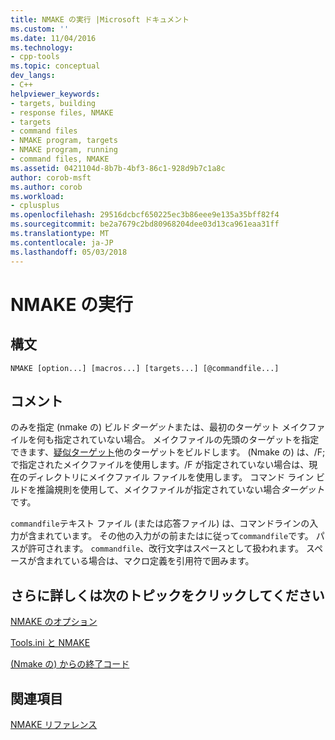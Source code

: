 ```yaml
---
title: NMAKE の実行 |Microsoft ドキュメント
ms.custom: ''
ms.date: 11/04/2016
ms.technology:
- cpp-tools
ms.topic: conceptual
dev_langs:
- C++
helpviewer_keywords:
- targets, building
- response files, NMAKE
- targets
- command files
- NMAKE program, targets
- NMAKE program, running
- command files, NMAKE
ms.assetid: 0421104d-8b7b-4bf3-86c1-928d9b7c1a8c
author: corob-msft
ms.author: corob
ms.workload:
- cplusplus
ms.openlocfilehash: 29516dcbcf650225ec3b86eee9e135a35bff82f4
ms.sourcegitcommit: be2a7679c2bd80968204dee03d13ca961eaa31ff
ms.translationtype: MT
ms.contentlocale: ja-JP
ms.lasthandoff: 05/03/2018
---
```

# <a name="running-nmake"></a>NMAKE の実行
## <a name="syntax"></a>構文  
  
```  
NMAKE [option...] [macros...] [targets...] [@commandfile...]  
```  
  
## <a name="remarks"></a>コメント  
 のみを指定 (nmake の) ビルド*ターゲット*または、最初のターゲット メイクファイルを何も指定されていない場合。 メイクファイルの先頭のターゲットを指定できます、[疑似ターゲット](../build/pseudotargets.md)他のターゲットをビルドします。 (Nmake の) は、/F; で指定されたメイクファイルを使用します。/F が指定されていない場合は、現在のディレクトリにメイクファイル ファイルを使用します。 コマンド ライン ビルドを推論規則を使用して、メイクファイルが指定されていない場合*ターゲット*です。  
  
 `commandfile`テキスト ファイル (または応答ファイル) は、コマンドラインの入力が含まれています。 その他の入力がの前またはに従って`commandfile`です。 パスが許可されます。 `commandfile`、改行文字はスペースとして扱われます。 スペースが含まれている場合は、マクロ定義を引用符で囲みます。  
  
## <a name="what-do-you-want-to-know-more-about"></a>さらに詳しくは次のトピックをクリックしてください  
 [NMAKE のオプション](../build/nmake-options.md)  
  
 [Tools.ini と NMAKE](../build/tools-ini-and-nmake.md)  
  
 [(Nmake の) からの終了コード](../build/exit-codes-from-nmake.md)  
  
## <a name="see-also"></a>関連項目  
 [NMAKE リファレンス](../build/nmake-reference.md)